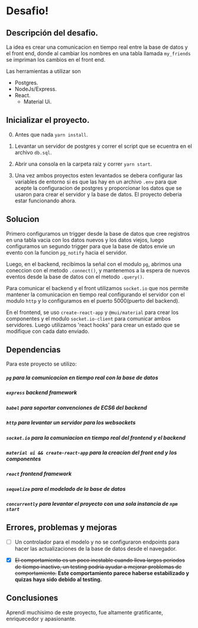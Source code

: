 # Desafio!

## Descripción del desafio.

La idea es crear una comunicacion en tiempo real entre la base de datos y el front end, donde al cambiar los nombres en una tabla llamada `my_friends` se impriman los cambios en el front end.

Las herramientas a utilizar son

- Postgres.
- NodeJs/Express.
- React.
  - Material Ui.

## Inicializar el proyecto.

0. Antes que nada `yarn install`.

1. Levantar un servidor de postgres y correr el script que se ecuentra en el archivo `db.sql`.

2. Abrir una consola en la carpeta raiz y correr `yarn start`.

3. Una vez ambos proyectos esten levantados se debera configurar las variables de entorno si es que las hay en un archivo `.env` para que acepte la configuracion de postgres y proporcionar los datos que se usaron para crear el servidor y la base de datos. El proyecto deberia estar funcionando ahora.

## Solucion

Primero configuramos un trigger desde la base de datos que cree registros en una tabla vacia con los datos nuevos y los datos viejos, luego configuramos un segundo trigger para que la base de datos envie un evento con la funcion `pg_notify` hacia el servidor.

Luego, en el backend, recibimos la señal con el modulo `pg`, abrimos una coneccion con el metodo `.connect()`, y mantenemos a la espera de nuevos eventos desde la base de datos con el metodo `.query()`.

Para comunicar el backend y el front utilizamos `socket.io` que nos permite mantener la comunicacion en tiempo real configurando el servidor con el modulo `http` y lo configuramos en el puerto 5000(puerto del backend).

En el frontend, se uso `create-react-app` y `@mui/material` para crear los componentes y el modulo `socket.io-client` para comunicar ambos servidores. Luego utilizamos 'react hooks' para crear un estado que se modifique con cada dato enviado.

## Dependencias

Para este proyecto se utilizo:

##### `pg` para la comunicacion en tiempo real con la base de datos

##### `express` backend framework

##### `babel` para soportar convenciones de ECS6 del backend

##### `http` para levantar un servidor para los websockets

##### `socket.io` para la comuniacion en tiempo real del frontend y el backend

##### `material ui && create-react-app` para la creacion del front end y los componentes

##### `react` frontend framework

##### `sequelize` para el modelado de la base de datos

##### `concurrently` para levantar el proyecto con una sola instancia de `npm start`

## Errores, problemas y mejoras

- [ ] Un controlador para el modelo y no se configuraron endpoints para hacer las actualizaciones de la base de datos desde el navegador.

- [x] ~~El comportamiento es un poco inestable cuando lleva largos periodos de tiempo inactivo, un testing podria ayudar a mejorar problemas de comportamiento.~~
      **Este comportamiento parece haberse estabilizado y quizas haya sido debido al testing.**

## Conclusiones

Aprendí muchisimo de este proyecto, fue altamente gratificante, enriquecedor y apasionante.
